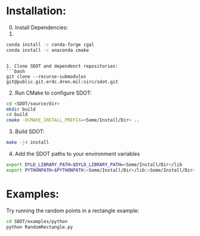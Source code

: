 # Installation:

0. Install Dependencies:
1. 
```bash
conda install -c conda-forge cgal
conda install -c anaconda cmake
```
```

1. Clone SDOT and dependenct repositories:
```bash
git clone --recurse-submodules git@public.git.erdc.dren.mil:sirc/sdot.git
```

2. Run CMake to configure SDOT:
```bash
cd <SDOT/source/dir>
mkdir build
cd build
cmake -DCMAKE_INSTALL_PREFIX=<Some/Install/Dir> ..
```

3. Build SDOT:
```bash
make -j4 install
```

4. Add the SDOT paths to your environment variables 
```bash
export DYLD_LIBRARY_PATH=$DYLD_LIBRARY_PATH=<Some/Install/Dir>/lib
export PYTHONPATH=$PYTHONPATH:<Some/Install/Dir>/lib:<Some/Install/Dir>/lib/python/
```
    
# Examples:
Try running the random points in a rectangle example:
```bash
cd SDOT/examples/python
python RandomRectangle.py
```